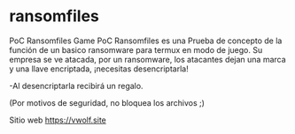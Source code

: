 # ransomfiles
PoC Ransomfiles Game
PoC Ransomfiles es una Prueba de concepto de la función de un basico ransomware para termux en modo de juego.
Su empresa se ve atacada, por un ransomware, los atacantes dejan una marca y una llave encriptada, ¡necesitas desencriptarla!

  -Al desencriptarla recibirá un regalo. 
  
(Por motivos de seguridad, no bloquea los archivos ;)

Sitio web
https://vwolf.site
